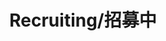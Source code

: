 ---
layout: page
title: Recruiting/招募中
description: Research Assistant<br />科研助理<br />&nbsp;
img: /assets/img/icon4.png
email: test
bio: >
    Claimed by the Void when she was only a child, Kai'Sa managed to survive through sheer tenacity and strength of will. Her experiences have made her a deadly hunter and, to some, the harbinger of a future they would rather not live to see. Having entered into an uneasy symbiosis with a living Void carapace, the time will soon come when she must decide whether to forgive those mortals who would call her a monster, and defeat the coming darkness together… or simply to forget, as the Void consumes the world that left her behind.
importance: 4
category: staff
---